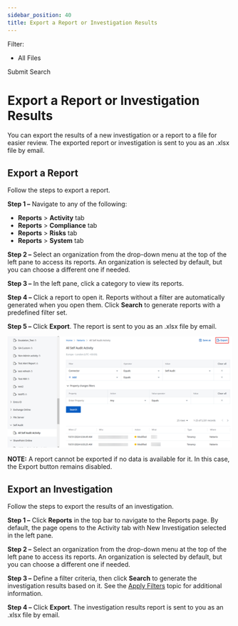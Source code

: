 ```yaml
---
sidebar_position: 40
title: Export a Report or Investigation Results
---
```


Filter: 

* All Files

Submit Search

# Export a Report or Investigation Results

You can export the results of a new investigation or a report to a file for easier review. The exported report or investigation is sent to you as an .xlsx file by email.

## Export a Report

Follow the steps to export a report.

**Step 1 –** Navigate to any of the following:

* **Reports** > **Activity** tab
* **Reports** > **Compliance** tab
* **Reports** > **Risks** tab
* **Reports** > **System** tab

**Step 2 –** Select an organization from the drop-down menu at the top of the left pane to access its reports. An organization is selected by default, but you can choose a different one if needed.

**Step 3 –** In the left pane, click a category to view its reports.

**Step 4 –** Click a report to open it. Reports without a filter are automatically generated when you open them. Click **Search** to generate reports with a predefined filter set.

**Step 5 –** Click **Export**. The report is sent to you as an .xlsx file by email.

![Roports - Export option](../../../Resources/Images/1Secure/ExportReport.png "Roports - Export option")

**NOTE:** A report cannot be exported if no data is available for it. In this case, the Export button remains disabled.

## Export an Investigation

Follow the steps to export the results of an investigation.

**Step 1 –** Click **Reports** in the top bar to navigate to the Reports page. By default, the page opens to the Activity tab with New Investigation selected in the left pane.

**Step 2 –** Select an organization from the drop-down menu at the top of the left pane to access its reports. An organization is selected by default, but you can choose a different one if needed.

**Step 3 –** Define a filter criteria, then click **Search** to generate the investigation results based on it. See the [Apply Filters](ApplyFilters "Apply Filters") topic for additional information.

**Step 4 –** Click **Export**. The investigation results report is sent to you as an .xlsx file by email.